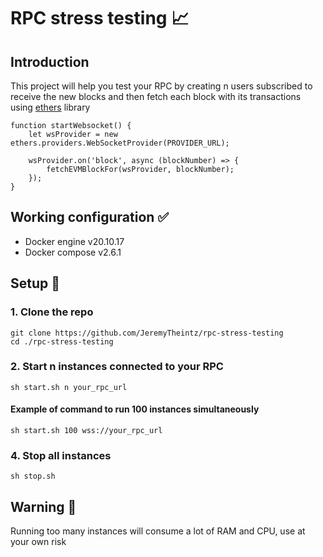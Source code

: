 # RPC stress testing :chart_with_upwards_trend:
## Introduction
This project will help you test your RPC by creating n users subscribed to receive the new blocks and then fetch each block with its transactions using [ethers](https://docs.ethers.io/v5/) library

```
function startWebsocket() {
	let wsProvider = new ethers.providers.WebSocketProvider(PROVIDER_URL);

	wsProvider.on('block', async (blockNumber) => {
		fetchEVMBlockFor(wsProvider, blockNumber);
	});
}
```
## Working configuration :white_check_mark:
- Docker engine v20.10.17
- Docker compose v2.6.1

## Setup :hammer:

### 1. Clone the repo
```
git clone https://github.com/JeremyTheintz/rpc-stress-testing
cd ./rpc-stress-testing
```

### 2. Start n instances connected to your RPC
`sh start.sh n your_rpc_url`

#### Example of command to run 100 instances simultaneously 
`sh start.sh 100 wss://your_rpc_url`

### 4. Stop all instances
`sh stop.sh`

## Warning :rotating_light:
Running too many instances will consume a lot of RAM and CPU, use at your own risk
